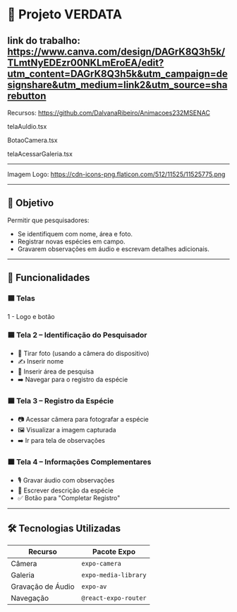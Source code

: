 # 🌿 Projeto VERDATA

link do trabalho: https://www.canva.com/design/DAGrK8Q3h5k/TLmtNyEDEzr00NKLmEroEA/edit?utm_content=DAGrK8Q3h5k&utm_campaign=designshare&utm_medium=link2&utm_source=sharebutton
---
Recursos: https://github.com/DalvanaRibeiro/Animacoes232MSENAC

telaAuldio.tsx

BotaoCamera.tsx

telaAcessarGaleria.tsx



---

Imagem Logo: https://cdn-icons-png.flaticon.com/512/11525/11525775.png


---
## 🎯 Objetivo

Permitir que pesquisadores:
- Se identifiquem com nome, área e foto.
- Registrar novas espécies em campo.
- Gravarem observações em áudio e escrevam detalhes adicionais.


---

## 📲 Funcionalidades

### 🟩 Telas
1 - Logo e botão

### 🟦 Tela 2 – Identificação do Pesquisador
- 📸 Tirar foto (usando a câmera do dispositivo)
- ✍️ Inserir nome
- 🧪 Inserir área de pesquisa
- ➡️ Navegar para o registro da espécie

### 🟦 Tela 3 – Registro da Espécie
- 📷 Acessar câmera para fotografar a espécie
- 🖼️ Visualizar a imagem capturada
- ➡️ Ir para tela de observações

### 🟧 Tela 4 – Informações Complementares
- 🎙️ Gravar áudio com observações
- 📝 Escrever descrição da espécie
- ✅ Botão para "Completar Registro"

---

## 🛠️ Tecnologias Utilizadas

| Recurso                | Pacote Expo                   |
|------------------------|-------------------------------|
|  Câmera              | `expo-camera`                 |
|  Galeria              | `expo-media-library`          |
|  Gravação de Áudio   | `expo-av`                     |
| Navegação           | `@react-expo-router`    |





